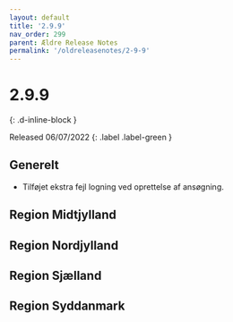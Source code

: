 ```yaml
---
layout: default
title: '2.9.9'
nav_order: 299
parent: Ældre Release Notes
permalink: '/oldreleasenotes/2-9-9'
---
```


# 2.9.9
{: .d-inline-block }

Released 06/07/2022
{: .label .label-green }

## Generelt
- Tilføjet ekstra fejl logning ved oprettelse af ansøgning.

## Region Midtjylland

## Region Nordjylland

## Region Sjælland

## Region Syddanmark
